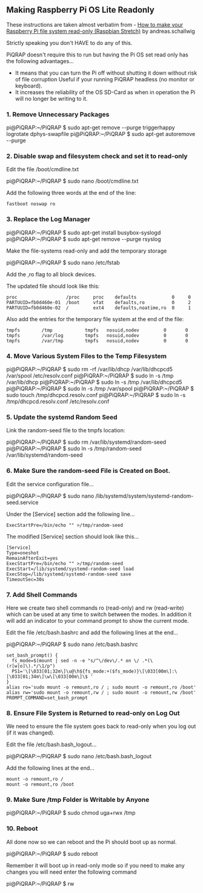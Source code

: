 ## Making Raspberry Pi OS Lite Readonly

These instructions are taken almost verbatim from - [How to make your Raspberry Pi file system read-only (Raspbian Stretch)](https://medium.com/swlh/make-your-raspberry-pi-file-system-read-only-raspbian-buster-c558694de79) by andreas.schallwig

Strictly speaking you don't HAVE to do any of this.

PiQRAP doesn't require this to run but having the Pi OS set read only has the following advantages...
* It means that you can turn the Pi off without shutting it down without risk of file corruption Useful if your running PiQRAP headless (no monitor or keyboard).
* It increases the reliability of the OS SD-Card as when in operation the Pi will no longer be writing to it.

### 1\. Remove Unnecessary Packages
pi@PiQRAP:~/PiQRAP $ sudo apt-get remove --purge triggerhappy logrotate dphys-swapfile
pi@PiQRAP:~/PiQRAP $ sudo apt-get autoremove --purge

### 2\. Disable swap and filesystem check and set it to read\-only

Edit the file /boot/cmdline.txt

pi@PiQRAP:~/PiQRAP $ sudo nano /boot/cmdline.txt

Add the following three words at the end of the line:

```
fastboot noswap ro
```

### 3\. Replace the Log Manager

pi@PiQRAP:~/PiQRAP $ sudo apt-get install busybox-syslogd
pi@PiQRAP:~/PiQRAP $ sudo apt-get remove --purge rsyslog

Make the file-systems read-only and add the temporary storage

pi@PiQRAP:~/PiQRAP $ sudo nano /etc/fstab

Add the ,ro flag to all block devices.

The updated file should look like this:

```
proc                  /proc     proc    defaults             0     0
PARTUUID=fb0d460e-01  /boot     vfat    defaults,ro          0     2
PARTUUID=fb0d460e-02  /         ext4    defaults,noatime,ro  0     1
```

Also add the entries for the temporary file system at the end of the file:

```
tmpfs        /tmp            tmpfs   nosuid,nodev         0       0
tmpfs        /var/log        tmpfs   nosuid,nodev         0       0
tmpfs        /var/tmp        tmpfs   nosuid,nodev         0       0
```

### 4\. Move Various System Files to the Temp Filesystem

pi@PiQRAP:~/PiQRAP $ sudo rm -rf /var/lib/dhcp /var/lib/dhcpcd5 /var/spool /etc/resolv.conf
pi@PiQRAP:~/PiQRAP $ sudo ln -s /tmp /var/lib/dhcp
pi@PiQRAP:~/PiQRAP $ sudo ln -s /tmp /var/lib/dhcpcd5
pi@PiQRAP:~/PiQRAP $ sudo ln -s /tmp /var/spool
pi@PiQRAP:~/PiQRAP $ sudo touch /tmp/dhcpcd.resolv.conf
pi@PiQRAP:~/PiQRAP $ sudo ln -s /tmp/dhcpcd.resolv.conf /etc/resolv.conf

### 5\. Update the systemd Random Seed

Link the random-seed file to the tmpfs location:

pi@PiQRAP:~/PiQRAP $ sudo rm /var/lib/systemd/random-seed
pi@PiQRAP:~/PiQRAP $ sudo ln -s /tmp/random-seed /var/lib/systemd/random-seed

### 6\. Make Sure the random\-seed File is Created on Boot\.

Edit the service configuration file...

pi@PiQRAP:~/PiQRAP $ sudo nano /lib/systemd/system/systemd-random-seed.service

Under the [Service] section add the following line...

```
ExecStartPre=/bin/echo "" >/tmp/random-seed
```

The modified [Service] section should look like this...

```
[Service]
Type=oneshot
RemainAfterExit=yes
ExecStartPre=/bin/echo "" >/tmp/random-seed
ExecStart=/lib/systemd/systemd-random-seed load
ExecStop=/lib/systemd/systemd-random-seed save
TimeoutSec=30s
```

### 7\. Add Shell Commands

Here we create two shell commands ro (read-only) and rw (read-write) which can be used at any time to switch between the modes. In addition it will add an indicator to your command prompt to show the current mode.

Edit the file /etc/bash.bashrc and add the following lines at the end...

pi@PiQRAP:~/PiQRAP $ sudo nano /etc/bash.bashrc

```
set_bash_prompt() {
  fs_mode=$(mount | sed -n -e "s/^\/dev\/.* on \/ .*(\(r[w|o]\).*/\1/p")
  PS1='\[\033[01;32m\]\u@\h${fs_mode:+($fs_mode)}\[\033[00m\]:\[\033[01;34m\]\w\[\033[00m\]\$ '
}
alias ro='sudo mount -o remount,ro / ; sudo mount -o remount,ro /boot'
alias rw='sudo mount -o remount,rw / ; sudo mount -o remount,rw /boot'
PROMPT_COMMAND=set_bash_prompt
```

### 8. Ensure File System is Returned to read-only on Log Out

We need to ensure the file system goes back to read-only when you log out (if it was changed).

Edit the file /etc/bash.bash\_logout...

pi@PiQRAP:~/PiQRAP $ sudo nano /etc/bash.bash\_logout

Add the following lines at the end...

```
mount -o remount,ro /
mount -o remount,ro /boot
```

### 9\. Make Sure /tmp Folder is Writable by Anyone

pi@PiQRAP:~/PiQRAP $ sudo chmod uga+rwx /tmp

### 10\. Reboot

All done now so we can reboot and the Pi should boot up as normal.

pi@PiQRAP:~/PiQRAP  $ sudo reboot

Remember it will boot up in read-only mode so if you need to make any changes you will need enter the following command

pi@PiQRAP:~/PiQRAP $ rw